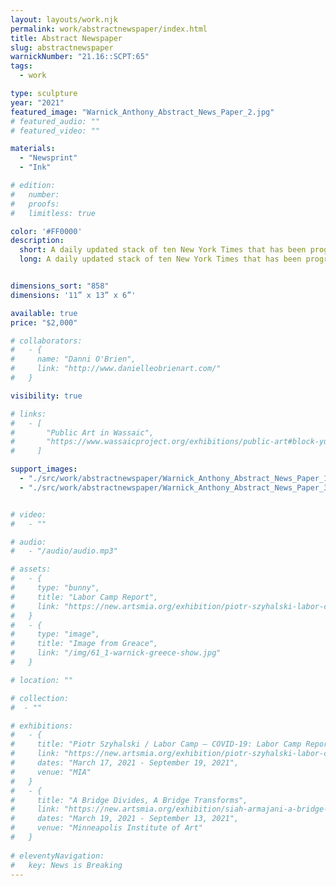 ```yaml
---
layout: layouts/work.njk
permalink: work/abstractnewspaper/index.html
title: Abstract Newspaper
slug: abstractnewspaper
warnickNumber: "21.16::SCPT:65"
tags:
  - work

type: sculpture
year: "2021"
featured_image: "Warnick_Anthony_Abstract_News_Paper_2.jpg" 
# featured_audio: ""
# featured_video: ""

materials: 
  - "Newsprint"
  - "Ink"

# edition: 
#   number: 
#   proofs: 
#   limitless: true

color: '#FF0000'
description:
  short: A daily updated stack of ten New York Times that has been programmatically altered rendering the information to pure form.  
  long: A daily updated stack of ten New York Times that has been programmatically altered rendering the information to pure form. 


dimensions_sort: "858"
dimensions: '11” x 13” x 6”'

available: true
price: "$2,000"

# collaborators:
#   - {
#     name: "Danni O'Brien",
#     link: "http://www.danielleobrienart.com/"
#   }

visibility: true

# links:
#   - [
#       "Public Art in Wassaic",
#       "https://www.wassaicproject.org/exhibitions/public-art#block-yui_3_17_2_1_1635259463800_75918",
#     ]

support_images: 
  - "./src/work/abstractnewspaper/Warnick_Anthony_Abstract_News_Paper_1.jpg"
  - "./src/work/abstractnewspaper/Warnick_Anthony_Abstract_News_Paper_3.jpg"


# video:
#   - ""

# audio:
#   - "/audio/audio.mp3"

# assets: 
#   - {
#     type: "bunny",
#     title: "Labor Camp Report",
#     link: "https://new.artsmia.org/exhibition/piotr-szyhalski-labor-camp-covid-19-labor-camp-report"
#   }
#   - {
#     type: "image",
#     title: "Image from Greace",
#     link: "/img/61_1-warnick-greece-show.jpg"
#   }

# location: ""

# collection:
#  - ""

# exhibitions:
#   - {
#     title: "Piotr Szyhalski / Labor Camp – COVID-19: Labor Camp Report",
#     link: "https://new.artsmia.org/exhibition/piotr-szyhalski-labor-camp-covid-19-labor-camp-report",
#     dates: "March 17, 2021 - September 19, 2021",
#     venue: "MIA"
#   }
#   - {
#     title: "A Bridge Divides, A Bridge Transforms",
#     link: "https://new.artsmia.org/exhibition/siah-armajani-a-bridge-divides-a-bridge-transforms",
#     dates: "March 19, 2021 - September 13, 2021",
#     venue: "Minneapolis Institute of Art"
#   }
  
# eleventyNavigation:
#   key: News is Breaking
---
```

